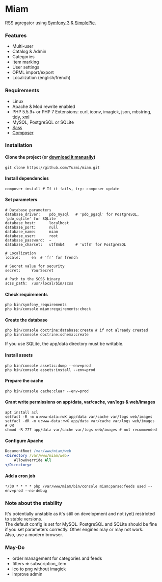 # Miam

RSS agregator using [Symfony 3](https://symfony.com/) & [SimplePie](https://github.com/simplepie/simplepie).  

### Features

- Multi-user
- Catalog & Admin
- Categories
- Item marking
- User settings
- OPML import/export
- Localization (english/french)

### Requirements

- Linux
- Apache & Mod rewrite enabled
- PHP 5.5.9+ or PHP 7
Extensions: curl, iconv, imagick, json, mbstring, tidy, xml
- MySQL, PostgreSQL or SQLite
- [Sass](http://sass-lang.com/install)
- [Composer](https://getcomposer.org/download/)

### Installation

#### Clone the project (or [download it manually](https://github.com/Yuzmi/miam/archive/master.zip))

```shell
git clone https://github.com/Yuzmi/miam.git
```

#### Install dependencies

```shell
composer install # If it fails, try: composer update
```

#### Set parameters

```
# Database parameters
database_driver: 	pdo_mysql 	# 'pdo_pgsql' for PostgreSQL, 'pdo_sqlite' for SQLite  
database_host: 		localhost
database_port: 		null
database_name: 		miam
database_user: 		root
database_password: 	~
database_charset: 	utf8mb4 	# 'utf8' for PostgreSQL

# Localization
locale: 	en 	# 'fr' for french

# Secret value for security
secret: 	YourSecret

# Path to the SCSS binary
scss_path: 	/usr/local/bin/scss
```

#### Check requirements

```shell
php bin/symfony_requirements
php bin/console miam:requirements:check
```

#### Create the database

```shell
php bin/console doctrine:database:create # if not already created
php bin/console doctrine:schema:create
``` 
If you use SQLite, the app/data directory must be writable.

#### Install assets

```shell
php bin/console assetic:dump --env=prod
php bin/console assets:install --env=prod
```

#### Prepare the cache

```shell
php bin/console cache:clear --env=prod
```

#### Grant write permissions on app/data, var/cache, var/logs & web/images

```shell
apt install acl
setfacl -R -m u:www-data:rwX app/data var/cache var/logs web/images
setfacl -dR -m u:www-data:rwX app/data var/cache var/logs web/images
# OR
chmod -R 777 app/data var/cache var/logs web/images # not recommended
```

#### Configure Apache

```apache
DocumentRoot /var/www/miam/web
<Directory /var/www/miam/web>
	AllowOverride All
</Directory>
```

#### Add a cron job

```
*/30 * * * * php /var/www/miam/bin/console miam:parse:feeds used --env=prod --no-debug
```

### Note about the stability

It's potentially unstable as it's still on development and not (yet) restricted to stable versions.  
The default config is set for MySQL. PostgreSQL and SQLite should be fine if you set parameters correctly. Other engines may or may not work.  
Also, use a modern browser.  

### May-Do

- order management for categories and feeds
- filters => subscription_item
- ico to png without imagick
- improve admin